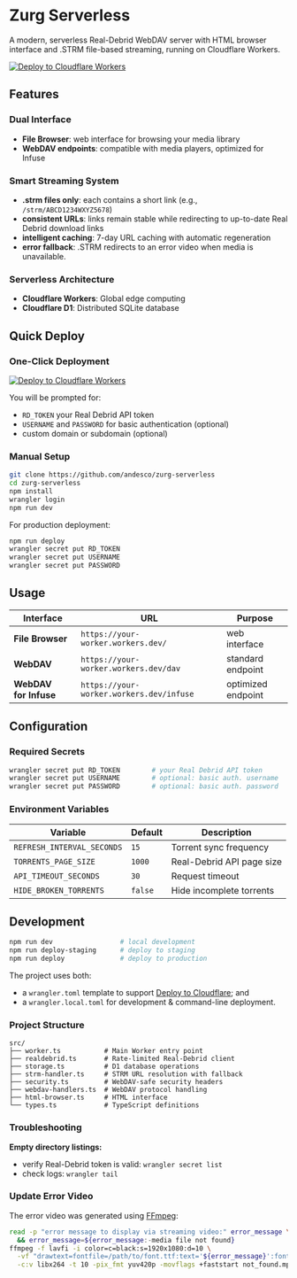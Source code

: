 # Zurg Serverless

A modern, serverless Real-Debrid WebDAV server with HTML browser interface and .STRM file-based streaming, running on Cloudflare Workers.

[![Deploy to Cloudflare Workers](https://deploy.workers.cloudflare.com/button)](https://deploy.workers.cloudflare.com/?url=https://github.com/debridmediamanager/zurg-serverless)

## Features

### Dual Interface
- **File Browser**: web interface for browsing your media library
- **WebDAV endpoints**: compatible with media players, optimized for Infuse

### Smart Streaming System
- **.strm files only**: each contains a short link (e.g., `/strm/ABCD1234WXYZ5678`)
- **consistent URLs**: links remain stable while redirecting to up-to-date Real Debrid download links
- **intelligent caching**: 7-day URL caching with automatic regeneration
- **error fallback**: .STRM redirects to an error video when media is unavailable.

### Serverless Architecture
- **Cloudflare Workers**: Global edge computing
- **Cloudflare D1**: Distributed SQLite database

## Quick Deploy

### One-Click Deployment
[![Deploy to Cloudflare Workers](https://deploy.workers.cloudflare.com/button)](https://deploy.workers.cloudflare.com/?url=https://github.com/debridmediamanager/zurg-serverless)

You will be prompted for:
- `RD_TOKEN` your Real Debrid API token
- `USERNAME` and `PASSWORD` for basic authentication (optional)
- custom domain or subdomain (optional)

### Manual Setup

```bash
git clone https://github.com/andesco/zurg-serverless
cd zurg-serverless
npm install
wrangler login
npm run dev
```

For production deployment:
```bash
npm run deploy
wrangler secret put RD_TOKEN
wrangler secret put USERNAME
wrangler secret put PASSWORD
```

## Usage

| Interface | URL | Purpose |
|-----------|-----|---------|
| **File Browser** | `https://your-worker.workers.dev/` | web interface |
| **WebDAV** | `https://your-worker.workers.dev/dav` | standard endpoint|
| **WebDAV for Infuse** | `https://your-worker.workers.dev/infuse` | optimized endpoint |

## Configuration

### Required Secrets
```bash
wrangler secret put RD_TOKEN        # your Real Debrid API token
wrangler secret put USERNAME        # optional: basic auth. username
wrangler secret put PASSWORD        # optional: basic auth. password
```

### Environment Variables
| Variable | Default | Description |
|----------|---------|-------------|
| `REFRESH_INTERVAL_SECONDS` | `15` | Torrent sync frequency |
| `TORRENTS_PAGE_SIZE` | `1000` | Real-Debrid API page size |
| `API_TIMEOUT_SECONDS` | `30` | Request timeout |
| `HIDE_BROKEN_TORRENTS` | `false` | Hide incomplete torrents |

## Development

```bash
npm run dev                 # local development
npm run deploy-staging      # deploy to staging
npm run deploy              # deploy to production
```

The project uses both:
- a `wrangler.toml` template to support [Deploy to Cloudflare](https://developers.cloudflare.com/workers/platform/deploy-buttons/); and
- a `wrangler.local.toml` for development & command-line deployment.

### Project Structure
```
src/
├── worker.ts           # Main Worker entry point
├── realdebrid.ts       # Rate-limited Real-Debrid client
├── storage.ts          # D1 database operations
├── strm-handler.ts     # STRM URL resolution with fallback
├── security.ts         # WebDAV-safe security headers
├── webdav-handlers.ts  # WebDAV protocol handling
├── html-browser.ts     # HTML interface
└── types.ts            # TypeScript definitions
```

### Troubleshooting

**Empty directory listings:**
- verify Real-Debrid token is valid: `wrangler secret list`
- check logs: `wrangler tail`

### Update Error Video

The error video was generated using [FFmpeg](https://ffmpeg.org):

```bash not_found.mp4
read -p "error message to display via streaming video:" error_message \
  && error_message=${error_message:-media file not found}
ffmpeg -f lavfi -i color=c=black:s=1920x1080:d=10 \
  -vf "drawtext=fontfile=/path/to/font.ttf:text='${error_message}':fontsize=96:fontcolor=white:x=(w-text_w)/2:y=(h-text_h)/2" \
  -c:v libx264 -t 10 -pix_fmt yuv420p -movflags +faststart not_found.mp4
  ```
